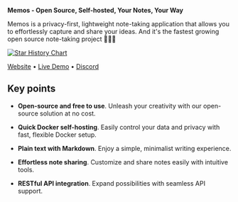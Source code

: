 **Memos - Open Source, Self-hosted, Your Notes, Your Way** 

Memos is a privacy-first, lightweight note-taking application that allows you to effortlessly capture and share your ideas. And it's the fastest growing open source note-taking project 🚀🚀🚀

[![Star History Chart](https://api.star-history.com/svg?repos=laurent22/joplin,logseq/logseq,usememos/memos&type=Date)](https://star-history.com/#laurent22/joplin&logseq/logseq&usememos/memos&Date)

[Website](https://www.usememos.com) • [Live Demo](https://demo.usememos.com/) • [Discord](https://discord.gg/tfPJa4UmAv)

## Key points

* **Open-source and free to use**. Unleash your creativity with our open-source solution at no cost.

* **Quick Docker self-hosting**. Easily control your data and privacy with fast, flexible Docker setup.

* **Plain text with Markdown**. Enjoy a simple, minimalist writing experience.

* **Effortless note sharing**. Customize and share notes easily with intuitive tools.

* **RESTful API integration**. Expand possibilities with seamless API support.
